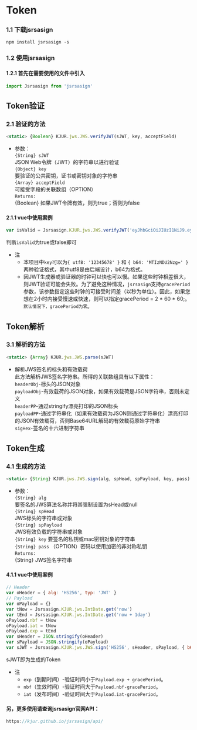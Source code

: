 # Token


### 1.1 下载jsrsasign
  ```shell
  npm install jsrsasign -s
  ```
### 1.2 使用jsrsasign   
#### 1.2.1 首先在需要使用的文件中引入
  ```javascript
  import Jsrsasign from 'jsrsasign'
  ```

## Token验证

### 2.1 验证的方法  
  ```javascript
  <static> {Boolean} KJUR.jws.JWS.verifyJWT(sJWT, key, acceptField)
  ```
  
* 参数：  
`{String} sJWT  `  
JSON Web令牌（JWT）的字符串以进行验证  
`{Object} key`  
要验证的公共密钥，证书或密钥对象的字符串  
`{Array} acceptField`  
可接受字段的关联数组（OPTION）  
`Returns:`  
{Boolean} 如果JWT令牌有效，则为true；否则为false 

#### 2.1.1 vue中使用案例
  ```javascript
  var isValid = Jsrsasign.KJUR.jws.JWS.verifyJWT('eyJhbGciOiJIUzI1NiJ9.eyJpc3MiOiJzeXN0ZW0iLCJzdWIiOiJ7XCJVc2VybmFtZVwiOlwicm9vdFwifSIsImV4cCI6MTU3Mjk0NDExMywiaWF0IjoxNTcyOTQwNTEzLCJqdGkiOiJjYTVhN2Q3Ny02Mjk2LTRlYjctYTg5Ni0yZWY4NWNhM2ExZjcifQ.sS0vMZ5u3o6FxTQJrx5HKiv18o0S8rDgRVP6b1uerAI', { b64: 'MTIzNDU2Nzg=' }, { alg: ['HS256'], gracePeriod: 10 })
  ```
  判断`isValid`为true或false即可  

* 注  
  - 本项目中`key`可以为`{ utf8: '12345678' }` 和 `{ b64: 'MTIzNDU2Nzg=' }`两种验证格式，其中utf8是由后端设计，b64为格式。
  - 因JWT生成器或验证器的时钟可以快也可以慢。如果这些时钟相差很大，则JWT验证可能会失败。为了避免这种情况，`jsrsasign`支持`gracePeriod`参数，该参数指定这些时钟的可接受时间差（以秒为单位）。因此，如果您想在2小时内接受慢速或快速，则可以指定gracePeriod = 2 * 60 * 60;。`默认情况下，gracePeriod为零`。

## Token解析

### 3.1 解析的方法  
  ```javascript
  <static> {Array} KJUR.jws.JWS.parse(sJWT)
  ```
* 解析JWS签名的标头和有效载荷  
此方法解析JWS签名字符串。所得的关联数组具有以下属性：  
`headerObj`-标头的JSON对象  
`payloadObj`-有效载荷的JSON对象，如果有效载荷是JSON字符串，否则未定义  
`headerPP`-通过stringify漂亮打印的JSON标头  
`payloadPP`-通过字符串化（如果有效载荷为JSON则通过字符串化）漂亮打印的JSON有效载荷，否则Base64URL解码的有效载荷原始字符串  
`sigHex`-签名的十六进制字符串  

## Token生成

### 4.1 生成的方法  
  ```javascript
  <static> {String} KJUR.jws.JWS.sign(alg, spHead, spPayload, key, pass)
  ```
    
* 参数：  
`{String} alg  `  
要签名的JWS算法名称并将其强制设置为sHead或null   
`{String} spHead`  
JWS标头的字符串或对象  
`{String} spPayload`  
JWS有效负载的字符串或对象  
`{String} key`
要签名的私钥或mac密钥对象的字符串  
`{String} pass`
（OPTION）密码以使用加密的非对称私钥  
`Returns:`  
{String} JWS签名字符串 

#### 4.1.1 vue中使用案例
  ```javascript
  // Header
var oHeader = { alg: 'HS256', typ: 'JWT' }
// Payload
var oPayload = {}
var tNow = Jsrsasign.KJUR.jws.IntDate.get('now')
var tEnd = Jsrsasign.KJUR.jws.IntDate.get('now + 1day')
oPayload.nbf = tNow
oPayload.iat = tNow
oPayload.exp = tEnd
var sHeader = JSON.stringify(oHeader)
var sPayload = JSON.stringify(oPayload)
var sJWT = Jsrsasign.KJUR.jws.JWS.sign('HS256', sHeader, sPayload, { b64: 'MTIzNDU2Nzg=' })
  ```
  sJWT即为生成的Token
* 注  
  - `exp`（到期时间）-验证时间小于`Payload.exp + gracePeriod`。  
  - `nbf`（生效时间）-验证时间大于`Payload.nbf-gracePeriod`。  
  - `iat`（发布时间）-验证时间大于`Payload.iat-gracePeriod`。  

 #### 另，更多使用请查询jsrsasign官网API：
  ```javascript
  https://kjur.github.io/jsrsasign/api/
  ```